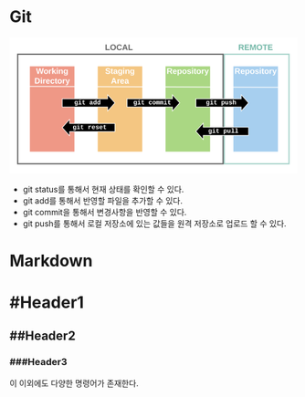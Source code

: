 # Git

![Untitled](./assets/img/Untitled.png)

- git status를 통해서 현재 상태를 확인할 수 있다.
- git add를 통해서 반영할 파일을 추가할 수 있다.
- git commit을 통해서 변경사항을 반영할 수 있다.
- git push를 통해서 로컬 저장소에 있는 값들을 원격 저장소로 업로드 할 수 있다.

# **Markdown**

# #Header1

## ##Header2

### ###Header3

이 이외에도 다양한 명령어가 존재한다.
